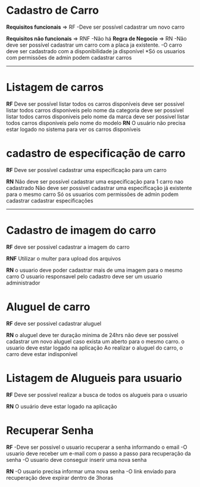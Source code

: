 # Cadastro de Carro #
**Requisitos funcionais** => RF
-Deve ser possível cadastrar um novo carro

**Requisitos não funcionais** => RNF
-Não há
**Regra de Negocio** => RN
-Não deve ser possível cadastrar um carro com a placa ja existente.
-O carro deve ser cadastrado com a disponibilidade ja disponível
*Só os usuarios com permissões de admin podem cadastrar carros

--------------------------------------------------------------------------------
# Listagem de carros
**RF**
Deve ser possível listar todos os carros disponíveis
deve ser possivel listar todos carros disponiveis pelo nome da categoria
deve ser possivel listar todos carros disponiveis pelo nome da marca
deve ser possivel listar todos carros disponiveis pelo nome do modelo
**RN**
O usuário não precisa estar logado no sistema para ver os carros disponíveis

# cadastro de especificação de carro
**RF**
Deve ser possível cadastrar uma especificação para um carro

 **RN**
 Não deve ser possível cadastrar uma especificação para 1 carro nao cadastrado
 Não deve ser possivel cadastrar uma especificação já existente para o mesmo carro
 Só os usuarios com permissões de admin podem cadastrar cadastrar especificações

 -------------------------------------------------------------------------------

 # Cadastro de imagem  do carro 

**RF**
deve ser possivel cadastrar a imagem do carro

**RNF**
Utilizar o multer para upload dos arquivos

**RN**
o usuario deve poder cadastrar mais de uma imagem para o mesmo carro
O usuario responsavel pelo cadastro deve ser um usuario administrador

# Aluguel de carro
**RF**
deve ser possivel cadastrar aluguel

**RN**
o aluguel deve ter duração minima de 24hrs
não deve ser possivel cadastrar um novo aluguel caso exista um aberto para o mesmo carro.
o usuario deve estar logado na aplicação
Ao realizar o aluguel do carro, o carro deve estar indisponível 


# Listagem de Alugueis para usuario

**RF**
Deve ser possivel realizar a busca de todos os alugueis para o usuario

**RN**
O usuário deve estar logado na aplicação

# Recuperar Senha
**RF**
-Deve ser possivel o usuario recuperar a senha informando o email
-O usuario deve receber um e-mail com o passo a passo para recuperação da senha
-O usuario deve conseguir inserir uma nova senha

**RN** 
-O usuario precisa informar uma nova senha
-O link enviado para recuperação deve expirar dentro de 3horas 

